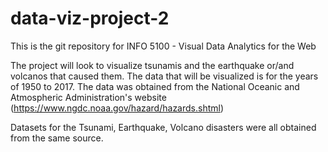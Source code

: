 # data-viz-project-2

This is the git repository for INFO 5100 - Visual Data Analytics for the Web

The project will look to visualize tsunamis and the earthquake or/and volcanos that caused them. The data that will be visualized is for the years of 1950 to 2017. The data was obtained from the National Oceanic and Atmospheric Administration's website (https://www.ngdc.noaa.gov/hazard/hazards.shtml)

Datasets for the Tsunami, Earthquake, Volcano disasters were all obtained from the same source.
